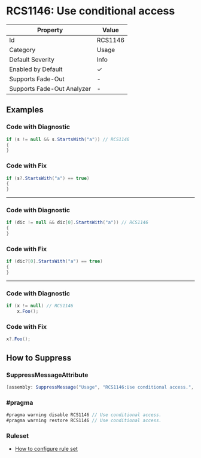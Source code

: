 # RCS1146: Use conditional access

| Property                    | Value    |
| --------------------------- | -------- |
| Id                          | RCS1146  |
| Category                    | Usage    |
| Default Severity            | Info     |
| Enabled by Default          | &#x2713; |
| Supports Fade\-Out          | \-       |
| Supports Fade\-Out Analyzer | \-       |

## Examples

### Code with Diagnostic

```csharp
if (s != null && s.StartsWith("a")) // RCS1146
{
}
```

### Code with Fix

```csharp
if (s?.StartsWith("a") == true)
{
}
```

- - -

### Code with Diagnostic

```csharp
if (dic != null && dic[0].StartsWith("a")) // RCS1146
{
}
```

### Code with Fix

```csharp
if (dic?[0].StartsWith("a") == true)
{
}
```

- - -

### Code with Diagnostic

```csharp
if (x != null) // RCS1146
    x.Foo();
```

### Code with Fix

```csharp
x?.Foo();
```

## How to Suppress

### SuppressMessageAttribute

```csharp
[assembly: SuppressMessage("Usage", "RCS1146:Use conditional access.", Justification = "<Pending>")]
```

### \#pragma

```csharp
#pragma warning disable RCS1146 // Use conditional access.
#pragma warning restore RCS1146 // Use conditional access.
```

### Ruleset

* [How to configure rule set](../HowToConfigureAnalyzers.md)
